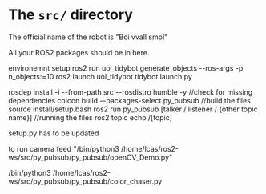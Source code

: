 # The `src/` directory

The official name of the robot is "Boi vvall smol"

All your ROS2 packages should be in here.

environemnt setup
ros2 run  uol_tidybot generate_objects --ros-args -p n_objects:=10
ros2 launch uol_tidybot tidybot.launch.py

rosdep install -i --from-path src --rosdistro humble -y //check for missing dependencies
colcon build --packages-select py_pubsub //build the files
source install/setup.bash
ros2 run py_pubsub [talker / listener / {other topic name}] //running the files
ros2 topic echo /[topic]

setup.py has to be updated

to run camera feed "/bin/python3 /home/lcas/ros2-ws/src/py_pubsub/py_pubsub/openCV_Demo.py"

/bin/python3 /home/lcas/ros2-ws/src/py_pubsub/py_pubsub/color_chaser.py
